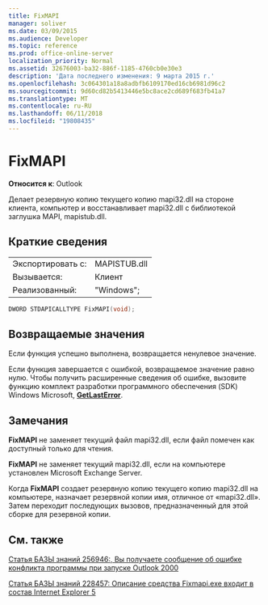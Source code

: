 ```yaml
---
title: FixMAPI
manager: soliver
ms.date: 03/09/2015
ms.audience: Developer
ms.topic: reference
ms.prod: office-online-server
localization_priority: Normal
ms.assetid: 32676003-ba32-886f-1185-4760cb0e30e3
description: 'Дата последнего изменения: 9 марта 2015 г.'
ms.openlocfilehash: 3c064301a18a8adbfb6109170ed16cb6981d96c2
ms.sourcegitcommit: 9d60cd82b5413446e5bc8ace2cd689f683fb41a7
ms.translationtype: MT
ms.contentlocale: ru-RU
ms.lasthandoff: 06/11/2018
ms.locfileid: "19808435"
---
```

# <a name="fixmapi"></a>FixMAPI

  
  
**Относится к**: Outlook 
  
Делает резервную копию текущего копию mapi32.dll на стороне клиента, компьютер и восстанавливает mapi32.dll с библиотекой заглушка MAPI, mapistub.dll.
  
## <a name="quick-info"></a>Краткие сведения

|||
|:-----|:-----|
|Экспортировать с:  <br/> |MAPISTUB.dll  <br/> |
|Вызывается:  <br/> |Клиент  <br/> |
|Реализованный:  <br/> |"Windows";  <br/> |
   
```cpp
DWORD STDAPICALLTYPE FixMAPI(void); 
```

## <a name="return-values"></a>Возвращаемые значения

Если функция успешно выполнена, возвращается ненулевое значение.
  
Если функция завершается с ошибкой, возвращаемое значение равно нулю. Чтобы получить расширенные сведения об ошибке, вызовите функцию комплект разработки программного обеспечения (SDK) Windows Microsoft, **[GetLastError](http://msdn.microsoft.com/en-us/library/ms679360.aspx)**. 
  
## <a name="remarks"></a>Замечания

 **FixMAPI** не заменяет текущий файл mapi32.dll, если файл помечен как доступный только для чтения. 
  
 **FixMAPI** не заменяет текущий mapi32.dll, если на компьютере установлен Microsoft Exchange Server. 
  
Когда **FixMAPI** создает резервную копию текущего копию mapi32.dll на компьютере, назначает резервной копии имя, отличное от «mapi32.dll». Затем переходит последующих вызовов, предназначенный для этой сборке для резервной копии. 
  
## <a name="see-also"></a>См. также



[Статья БАЗЫ знаний 256946:, Вы получаете сообщение об ошибке конфликта программы при запуске Outlook 2000](http://support.microsoft.com/kb/256946)
  
[Статья БАЗЫ знаний 228457: Описание средства Fixmapi.exe входит в состав Internet Explorer 5](http://support.microsoft.com/kb/228457)

